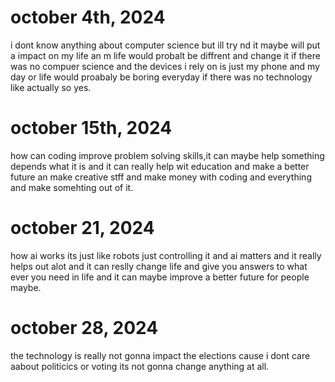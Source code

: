 # october 4th, 2024
i dont know anything about computer science but ill try nd it maybe will put a impact on my life an m life would probalt be diffrent and change it if there was no compuer science and the devices i rely on is  just my phone and my day or life would proabaly be boring everyday if there was no technology like actually so yes.
# october 15th, 2024
how can coding improve problem solving skills,it can maybe help something depends what it is and it can really help wit education and make a better future an make creative stff and make money with coding and everything and make somehting out of it.
# october 21, 2024
how ai works its just like robots just controlling it and ai matters and it really helps out alot and it can reslly change life and give you answers to what ever you need  in life and it can maybe improve a better future for people maybe.
# october 28, 2024 
the technology is really not gonna impact the elections cause i dont care aabout politicics or voting its not gonna change anything at all.
